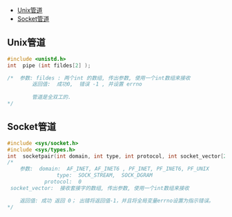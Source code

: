 - [Unix管道](#Unix管道)
- [Socket管道](#Socket管道)



## Unix管道

```c
#include <unistd.h>
int  pipe (int fildes[2] );

/*  参数: fildes : 两个int 的数组, 传出参数, 使用一个int数组来接收
		返回值:  成功0,  错误 -1 , 并设置 errno
		
		管道是全双工的.
*/
```



## Socket管道

```c
#include <sys/socket.h>
#include <sys/types.h>
int  socketpair(int domain, int type, int protocol, int socket_vector[2]);
/*
	参数:  domain:  AF_INET, AF_INET6 , PF_INET, PF_INET6, PF_UNIX
   				type:  SOCK_STREAM,  SOCK_DGRAM
			protocol:  0
 socket_vector:  接收套接字的数组, 传出参数, 使用一个int数组来接收

	返回值: 成功 返回 0； 出错将返回值-1，并且将全局变量errno设置为指示错误。
*/	
```

